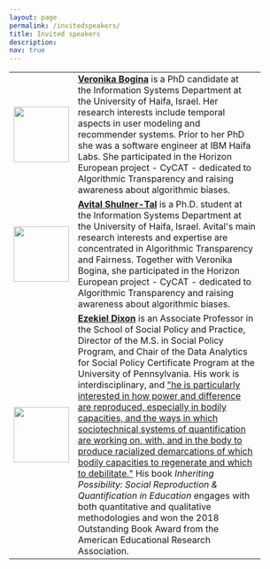 ```yaml
---
layout: page
permalink: /invitedspeakers/
title: Invited speakers
description: 
nav: true
---
```


<table style="width:90%">
  <tr>
    <td style="text-align:center"><img src="https://i0.wp.com/www.cycat.io/wp-content/uploads/2018/11/veronika.jpg?w=100" height="100"></td>
    <td style="text-align:left"><b><a href="http://www.cycat.io/team/veronika-bogina/">Veronika Bogina</a></b> is a PhD candidate at the Information Systems Department at the University of
Haifa, Israel. Her research interests include temporal aspects in user modeling and recommender
systems. Prior to her PhD she was a software engineer at IBM Haifa Labs. She participated in the Horizon European project - CyCAT - dedicated to Algorithmic Transparency
and raising awareness about algorithmic biases.</td>
		</tr>
  <tr>
    <td style="text-align:center"><img src="http://www.cycat.io/wp-content/uploads/2019/11/Avital-e1572597311649.jpg" height="100"></td>
    <td style="text-align:left"><b><a href="http://www.cycat.io/team/avital-shulner-tal/">Avital Shulner-Tal</a></b> is a Ph.D. student at the Information Systems Department at the University of
Haifa, Israel. Avital's main research interests and expertise are concentrated in Algorithmic
Transparency and Fairness. Together with Veronika Bogina, she participated in the Horizon European project - CyCAT - dedicated to Algorithmic Transparency
and raising awareness about algorithmic biases.</td>
		</tr>
		  <tr>
		    <td style="text-align:center"><img src="https://www.asc.upenn.edu/sites/default/files/styles/360x360/public/2020-09/Ezekiel_Dixon-Roman_360_0.png?h=b044a8f9&itok=0E9U2JWf" height="100"></td>
		    <td style="text-align:left"><b><a href="https://www.asc.upenn.edu/people/faculty/ezekiel-dixon-roman-phd">Ezekiel Dixon</a></b> is an Associate Professor in the School of Social Policy and Practice, Director of the M.S. in Social Policy Program, and Chair of the Data Analytics for Social Policy Certificate Program at the University of Pennsylvania. His work is interdisciplinary, and <a href="https://www.asc.upenn.edu/people/faculty/ezekiel-dixon-roman-phd">"he is particularly interested in how power and difference are reproduced, especially in bodily capacities, and the ways in which sociotechnical systems of quantification are working on, with, and in the body to produce racialized demarcations of which bodily capacities to regenerate and which to debilitate."</a> His book <i>Inheriting Possibility: Social Reproduction & Quantification in Education</i> engages with both quantitative and qualitative methodologies and won the 2018 Outstanding Book Award from the American Educational Research Association.</td>
				</tr>
</table>
